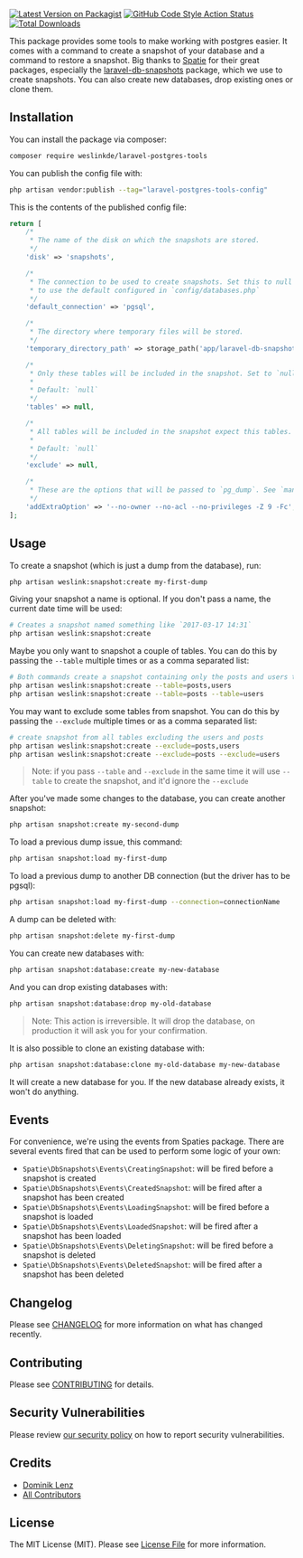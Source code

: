 [![Latest Version on Packagist](https://img.shields.io/packagist/v/weslinkde/laravel-postgres-tools.svg?style=flat-square)](https://packagist.org/packages/weslinkde/laravel-postgres-tools)
[![GitHub Code Style Action Status](https://github.com/weslinkde/laravel-postgres-tools/actions/workflows/fix-php-code-style-issues.yml/badge.svg?branch=master)](https://github.com/weslinkde/laravel-postgres-tools/actions/workflows/fix-php-code-style-issues.yml)
[![Total Downloads](https://img.shields.io/packagist/dt/weslinkde/laravel-postgres-tools.svg?style=flat-square)](https://packagist.org/packages/weslinkde/laravel-postgres-tools)

This package provides some tools to make working with postgres easier.
It comes with a command to create a snapshot of your database and a command to restore a snapshot.
Big thanks to [Spatie](https://spatie.be) for their great packages, especially
the [laravel-db-snapshots](https://github.com/spatie/laravel-db-snapshots) package, which we use to create snapshots.
You can also create new databases, drop existing ones or clone them.

## Installation

You can install the package via composer:

```bash
composer require weslinkde/laravel-postgres-tools
```

You can publish the config file with:

```bash
php artisan vendor:publish --tag="laravel-postgres-tools-config"
```

This is the contents of the published config file:

```php
return [
    /*
     * The name of the disk on which the snapshots are stored.
     */
    'disk' => 'snapshots',

    /*
     * The connection to be used to create snapshots. Set this to null
     * to use the default configured in `config/databases.php`
     */
    'default_connection' => 'pgsql',

    /*
     * The directory where temporary files will be stored.
     */
    'temporary_directory_path' => storage_path('app/laravel-db-snapshots/temp'),

    /*
     * Only these tables will be included in the snapshot. Set to `null` to include all tables.
     *
     * Default: `null`
     */
    'tables' => null,

    /*
     * All tables will be included in the snapshot expect this tables. Set to `null` to include all tables.
     *
     * Default: `null`
     */
    'exclude' => null,

    /*
     * These are the options that will be passed to `pg_dump`. See `man pg_dump` for more information.
     */
    'addExtraOption' => '--no-owner --no-acl --no-privileges -Z 9 -Fc',
];

```

## Usage

To create a snapshot (which is just a dump from the database), run:

```bash
php artisan weslink:snapshot:create my-first-dump
```

Giving your snapshot a name is optional. If you don't pass a name, the current date time will be used:

```bash
# Creates a snapshot named something like `2017-03-17 14:31`
php artisan weslink:snapshot:create
```

Maybe you only want to snapshot a couple of tables.
You can do this by passing the `--table` multiple times or as a comma separated list:

```bash
# Both commands create a snapshot containing only the posts and users tables:
php artisan weslink:snapshot:create --table=posts,users
php artisan weslink:snapshot:create --table=posts --table=users
```

You may want to exclude some tables from snapshot.
You can do this by passing the `--exclude` multiple times or as a comma separated list:

```bash
# create snapshot from all tables excluding the users and posts
php artisan weslink:snapshot:create --exclude=posts,users
php artisan weslink:snapshot:create --exclude=posts --exclude=users
```

> Note: if you pass `--table` and `--exclude` in the same time it will use `--table` to create the snapshot, and it'd
> ignore the `--exclude`

After you've made some changes to the database, you can create another snapshot:

```bash
php artisan snapshot:create my-second-dump
```

To load a previous dump issue, this command:

```bash
php artisan snapshot:load my-first-dump
```

To load a previous dump to another DB connection (but the driver has to be pgsql):

```bash
php artisan snapshot:load my-first-dump --connection=connectionName
```

A dump can be deleted with:

```bash
php artisan snapshot:delete my-first-dump
```

You can create new databases with:

```bash
php artisan snapshot:database:create my-new-database
```

And you can drop existing databases with:

```bash
php artisan snapshot:database:drop my-old-database
```

> Note: This action is irreversible. It will drop the database, on production it will ask you for your confirmation.

It is also possible to clone an existing database with:

```bash
php artisan snapshot:database:clone my-old-database my-new-database
```

It will create a new database for you. If the new database already exists, it won't do anything.

## Events

For convenience, we're using the events from Spaties package.
There are several events fired that can be used to perform some logic of your own:

- `Spatie\DbSnapshots\Events\CreatingSnapshot`: will be fired before a snapshot is created
- `Spatie\DbSnapshots\Events\CreatedSnapshot`: will be fired after a snapshot has been created
- `Spatie\DbSnapshots\Events\LoadingSnapshot`: will be fired before a snapshot is loaded
- `Spatie\DbSnapshots\Events\LoadedSnapshot`: will be fired after a snapshot has been loaded
- `Spatie\DbSnapshots\Events\DeletingSnapshot`: will be fired before a snapshot is deleted
- `Spatie\DbSnapshots\Events\DeletedSnapshot`: will be fired after a snapshot has been deleted

## Changelog

Please see [CHANGELOG](CHANGELOG.md) for more information on what has changed recently.

## Contributing

Please see [CONTRIBUTING](CONTRIBUTING.md) for details.

## Security Vulnerabilities

Please review [our security policy](../../security/policy) on how to report security vulnerabilities.

## Credits

- [Dominik Lenz](https://github.com/Udaberrico)
- [All Contributors](../../contributors)

## License

The MIT License (MIT). Please see [License File](LICENSE.md) for more information.
